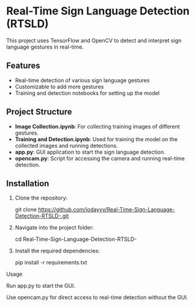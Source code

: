 # Real-Time Sign Language Detection (RTSLD)

This project uses TensorFlow and OpenCV to detect and interpret sign language gestures in real-time.

## Features
- Real-time detection of various sign language gestures
- Customizable to add more gestures
- Training and detection notebooks for setting up the model

## Project Structure
- **Image Collection.ipynb**: For collecting training images of different gestures.
- **Training and Detection.ipynb**: Used for training the model on the collected images and running detections.
- **app.py**: GUI application to start the sign language detection.
- **opencam.py**: Script for accessing the camera and running real-time detection.

## Installation
1. Clone the repository:
	
	git clone https://github.com/jodayyy/Real-Time-Sign-Language-Detection-RTSLD-.git

2. Navigate into the project folder:
	
	cd Real-Time-Sign-Language-Detection-RTSLD-

3. Install the required dependencies:

	pip install -r requirements.txt

Usage

Run app.py to start the GUI.

Use opencam.py for direct access to real-time detection without the GUI.